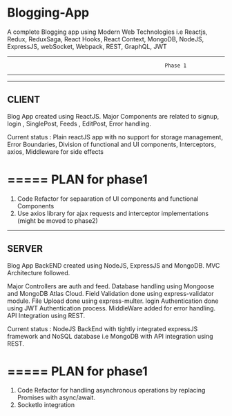 # Blogging-App
A complete Blogging app using Modern Web Technologies i.e Reactjs, Redux, ReduxSaga, React Hooks, React Context, MongoDB, NodeJS, ExpressJS, webSocket, Webpack, REST, GraphQL, JWT

------------------------------------------------------------------------------------------------------------------------------
                                                       Phase 1
------------------------------------------------------------------------------------------------------------------------------

-----------
CLIENT
-----------
Blog App created using ReactJS.
Major Components are related to signup, login , SinglePost, Feeds , EditPost, Error handling.

Current status : Plain reactJS app with no support for storage management, Error Boundaries, Division of functional and UI components, Interceptors, axios, Middleware for side effects

=====
PLAN for phase1
=====
1. Code Refactor for sepaaration of UI components and functional Components
2. Use axios library for ajax requests and interceptor implementations (might be moved to phase2)


-----------
SERVER
-----------
Blog App BackEND created using NodeJS, ExpressJS and MongoDB.
MVC Architecture followed.

Major Controllers are auth and feed.
Database handling using Mongoose and MongoDB Atlas Cloud.
Field Validation done using express-validator module.
File Upload done using express-multer.
login Authentication done using JWT Authentication process.
MiddleWare added for error handling.
API Integration using REST.


Current status : NodeJS BackEnd with tightly integrated expressJS framework and NoSQL database i.e MongoDB with API integration using REST.

=====
PLAN for phase1
=====
1. Code Refactor for handling asynchronous operations by replacing Promises with async/await.
2. SocketIo integration 
